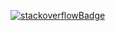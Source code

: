 [![stackoverflowBadge](https://stackoverflow-badge.herokuapp.com/stackoverflow?username=11148848&period=year)](https://stackoverflow.com/users/11148848/your-username)
